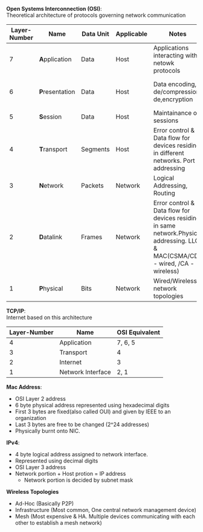 **Open Systems Interconnection (OSI)**:  
Theoretical architecture of protocols governing network communication  

| Layer-Number  | Name                | Data Unit  | Applicable  | Notes             | Protocols       |
| -----------   | -----------         |----------- | ----------- | -----------       | -----------     |
|7              | **A**pplication     | Data       | Host        | Applications interacting with netowk protocols | HTTP(S), FTP, SSH, DNS |
|6              | **P**resentation    | Data       | Host        | Data encoding, de/compression, de,encryption | TLS, SSL(encryption/decryption), Formats: XML, HTML, JPEG, PNG, ASCII etc |
|5              | **S**ession         | Data       | Host        | Maintainance of sessions |    Simplex, Duplex |
|4              | **T**ransport       | Segments   | Host        | Error control & Data flow for devices residing in different networks. Port addressing | TCP, UDP |
|3              | **N**etwork         | Packets    | Network     | Logical Addressing, Routing | IP, ICMP, IGMP, ping |  
|2              | **D**atalink        | Frames     | Network     | Error control & Data flow for devices residing in same network.Physical addressing. LLC & MAC(CSMA/CD - wired, /CA - wireless) | ARP, RARP | 
|1              | **P**hysical        | Bits       | Network     |  Wired/Wireless network topologies | | 

**TCP/IP**:  
Internet based on this architecture  

| Layer-Number  | Name              | OSI Equivalent |
| -----------   | -----------       | -----------    | 
|4              | Application       |    7, 6, 5     |
|3              | Transport         |    4           |
|2              | Internet          |    3           |
|1              | Network Interface |    2, 1        |


**Mac Address**:  
- OSI Layer 2 address
- 6 byte physical address represented using hexadecimal digits
- First 3 bytes are fixed(also called OUI) and given by IEEE to an organization
- Last 3 bytes are free to be changed (2^24 addresses)
- Physically burnt onto NIC.

**IPv4**:
- 4 byte logical address assigned to network interface. 
- Represented using decimal digits
- OSI Layer 3 address
- Network portion + Host protion = IP address
  - Network portion is decided by subnet mask

**Wireless Topologies**
- Ad-Hoc (Basically P2P)
- Infrastructure (Most common, One central network management device)
- Mesh (Most expensive & HA. Multiple devices communicating with each other to establish a mesh network)